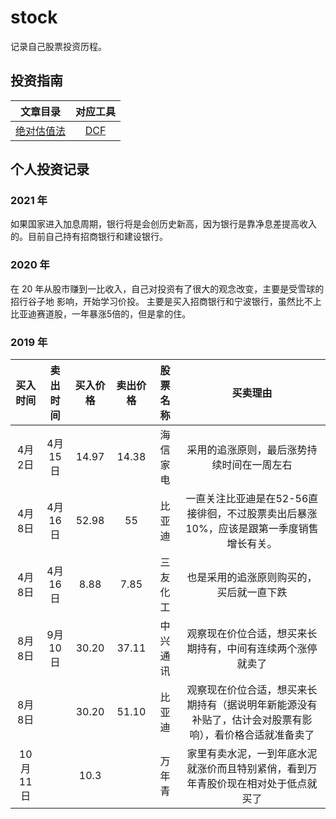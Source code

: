 # stock
记录自己股票投资历程。

## 投资指南

|    文章目录    |              对应工具               |
| :------------: | :---------------------------------: |
| [绝对估值法](https://github.com/C2015/stock/blob/master/context/%E7%BB%9D%E5%AF%B9%E4%BC%B0%E5%80%BC%E6%B3%95.md) | [DCF](http://www.iguuu.com/app/dcf) |

## 个人投资记录

### 2021 年
  如果国家进入加息周期，银行将是会创历史新高，因为银行是靠净息差提高收入的。目前自己持有招商银行和建设银行。
  
### 2020 年
  
  在 20 年从股市赚到一比收入，自己对投资有了很大的观念改变，主要是受雪球的 招行谷子地 影响，开始学习价投。
  主要是买入招商银行和宁波银行，虽然比不上比亚迪赛道股，一年暴涨5倍的，但是拿的住。
### 2019 年
| 买入时间 | 卖出时间 | 买入价格 | 卖出价格 | 股票名称 |                           买卖理由                           |
| :------: | :------: | :------: | :------: | :------: | :----------------------------------------------------------: |
|  4月2日  | 4月15日  |  14.97   |  14.38   | 海信家电 |          采用的追涨原则，最后涨势持续时间在一周左右          |
|  4月8日  | 4月16日  |  52.98   |    55    |  比亚迪  | 一直关注比亚迪是在52-56直接徘徊，不过股票卖出后暴涨10%，应该是跟第一季度销售增长有关。 |
|  4月8日  | 4月16日  |   8.88   |   7.85   | 三友化工 |           也是采用的追涨原则购买的，买后就一直下跌           |
|  8月8日  | 9月10日  |   30.20   |   37.11       |  中兴通讯   |观察现在价位合适，想买来长期持有，中间有连续两个涨停就卖了  |
|  8月8日  |         |   30.20   |    51.10      |      比亚迪    |       观察现在价位合适，想买来长期持有（据说明年新能源没有补贴了，估计会对股票有影响），看价格合适就准备卖了          |
|    10月11日    |          |   10.3     |          |       万年青   |      家里有卖水泥，一到年底水泥就涨价而且特别紧俏，看到万年青股价现在相对处于低点就买了                                                        |


